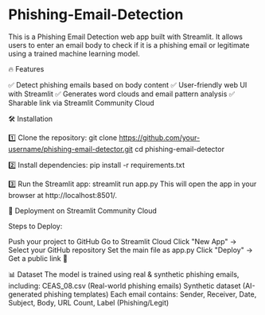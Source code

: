﻿# Phishing-Email-Detection

This is a Phishing Email Detection web app built with Streamlit. It allows users to enter an email body to check if it is a phishing email or legitimate using a trained machine learning model.

🔥 Features

✅ Detect phishing emails based on body content
✅ User-friendly web UI with Streamlit
✅ Generates word clouds and email pattern analysis
✅ Sharable link via Streamlit Community Cloud

🛠 Installation

1️⃣ Clone the repository:
git clone https://github.com/your-username/phishing-email-detector.git
cd phishing-email-detector

2️⃣ Install dependencies:
pip install -r requirements.txt

3️⃣ Run the Streamlit app:
streamlit run app.py
This will open the app in your browser at http://localhost:8501/.

🚀 Deployment on Streamlit Community Cloud

Steps to Deploy:

Push your project to GitHub
Go to Streamlit Cloud
Click "New App" → Select your GitHub repository
Set the main file as app.py
Click "Deploy" → Get a public link 🎉

📊 Dataset
The model is trained using real & synthetic phishing emails, including:
CEAS_08.csv (Real-world phishing emails)
Synthetic dataset (AI-generated phishing templates)
Each email contains:
Sender, Receiver, Date, Subject, Body, URL Count, Label (Phishing/Legit)

